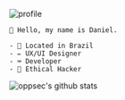 ![profile](https://i.imgur.com/jO6NmI9.jpg)<br>

```
🎈 Hello, my name is Daniel.

- 🏴󠁩󠁮󠁢󠁲󠁿 Located in Brazil
- ✏️ UX/UI Designer
- ⌨️ Developer
- 👾 Ethical Hacker
```

![oppsec's github stats](https://github-readme-stats.vercel.app/api?username=oppsec&show_icons=true&theme=dark)
